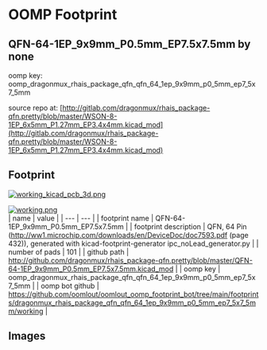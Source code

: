 # OOMP Footprint  
## QFN-64-1EP_9x9mm_P0.5mm_EP7.5x7.5mm  by none  
  
oomp key: oomp_dragonmux_rhais_package_qfn_qfn_64_1ep_9x9mm_p0_5mm_ep7_5x7_5mm  
  
source repo at: [http://gitlab.com/dragonmux/rhais_package-qfn.pretty/blob/master/WSON-8-1EP_6x5mm_P1.27mm_EP3.4x4mm.kicad_mod](http://gitlab.com/dragonmux/rhais_package-qfn.pretty/blob/master/WSON-8-1EP_6x5mm_P1.27mm_EP3.4x4mm.kicad_mod)  
## Footprint  
  
[![working_kicad_pcb_3d.png](working_kicad_pcb_3d_600.png)](working_kicad_pcb_3d.png)  
  
[![working.png](working_600.png)](working.png)  
| name | value | 
| --- | --- | 
| footprint name | QFN-64-1EP_9x9mm_P0.5mm_EP7.5x7.5mm | 
| footprint description | QFN, 64 Pin (http://ww1.microchip.com/downloads/en/DeviceDoc/doc7593.pdf (page 432)), generated with kicad-footprint-generator ipc_noLead_generator.py | 
| number of pads | 101 | 
| github path | http://github.com/dragonmux/rhais_package-qfn.pretty/blob/master/QFN-64-1EP_9x9mm_P0.5mm_EP7.5x7.5mm.kicad_mod | 
| oomp key | oomp_dragonmux_rhais_package_qfn_qfn_64_1ep_9x9mm_p0_5mm_ep7_5x7_5mm | 
| oomp bot github | https://github.com/oomlout/oomlout_oomp_footprint_bot/tree/main/footprints/dragonmux_rhais_package_qfn_qfn_64_1ep_9x9mm_p0_5mm_ep7_5x7_5mm/working | 
## Images  
